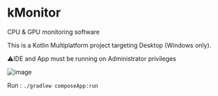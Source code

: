 # kMonitor

CPU & GPU monitoring software

This is a Kotlin Multiplatform project targeting Desktop (Windows only).

⚠️IDE and App must be running on Administrator privileges

![image](https://github.com/user-attachments/assets/4d4d1661-d9ae-4a28-943f-a224a7fa4521)

Run : `./gradlew composeApp:run`
